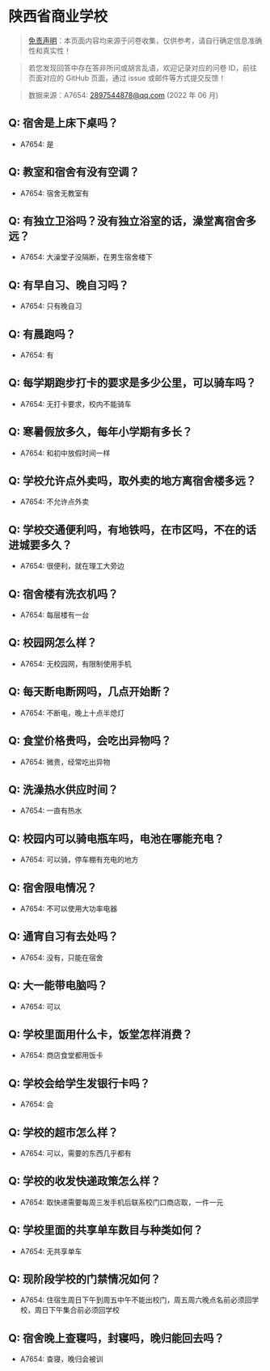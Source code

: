 # 陕西省商业学校

> [免责声明](https://colleges.chat/#_3)：本页面内容均来源于问卷收集，仅供参考，请自行确定信息准确性和真实性！

> 若您发现回答中存在答非所问或胡言乱语，欢迎记录对应的问卷 ID，前往页面对应的 GitHub 页面，通过 issue 或邮件等方式提交反馈！

> 数据来源：A7654: 2897544878@qq.com (2022 年 06 月)

## Q: 宿舍是上床下桌吗？

- A7654: 是

## Q: 教室和宿舍有没有空调？

- A7654: 宿舍无教室有

## Q: 有独立卫浴吗？没有独立浴室的话，澡堂离宿舍多远？

- A7654: 大澡堂子没隔断，在男生宿舍楼下

## Q: 有早自习、晚自习吗？

- A7654: 只有晚自习

## Q: 有晨跑吗？

- A7654: 有

## Q: 每学期跑步打卡的要求是多少公里，可以骑车吗？

- A7654: 无打卡要求，校内不能骑车

## Q: 寒暑假放多久，每年小学期有多长？

- A7654: 和初中放假时间一样

## Q: 学校允许点外卖吗，取外卖的地方离宿舍楼多远？

- A7654: 不允许点外卖

## Q: 学校交通便利吗，有地铁吗，在市区吗，不在的话进城要多久？

- A7654: 很便利，就在理工大旁边

## Q: 宿舍楼有洗衣机吗？

- A7654: 每层楼有一台

## Q: 校园网怎么样？

- A7654: 无校园网，有限制使用手机

## Q: 每天断电断网吗，几点开始断？

- A7654: 不断电，晚上十点半熄灯

## Q: 食堂价格贵吗，会吃出异物吗？

- A7654: 微贵，经常吃出异物

## Q: 洗澡热水供应时间？

- A7654: 一直有热水

## Q: 校园内可以骑电瓶车吗，电池在哪能充电？

- A7654: 可以骑，停车棚有充电的地方

## Q: 宿舍限电情况？

- A7654: 不可以使用大功率电器

## Q: 通宵自习有去处吗？

- A7654: 没有，只能在宿舍

## Q: 大一能带电脑吗？

- A7654: 可以

## Q: 学校里面用什么卡，饭堂怎样消费？

- A7654: 商店食堂都用饭卡

## Q: 学校会给学生发银行卡吗？

- A7654: 会

## Q: 学校的超市怎么样？

- A7654: 可以，需要的东西几乎都有

## Q: 学校的收发快递政策怎么样？

- A7654: 取快递需要每周三发手机后联系校门口商店取，一件一元

## Q: 学校里面的共享单车数目与种类如何？

- A7654: 无共享单车

## Q: 现阶段学校的门禁情况如何？

- A7654: 住宿生周日下午到周五中午不能出校门，周五周六晚点名前必须回学校，周日下午集合前必须回学校

## Q: 宿舍晚上查寝吗，封寝吗，晚归能回去吗？

- A7654: 查寝，晚归会被训

